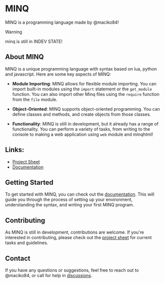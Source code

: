 # MINQ
MINQ is a programming language made by @maciko84!
> [!WARNING]
> minq is still in INDEV STATE!

## About MINQ
MINQ is a unique programming language with syntax based on lua, python and javascript. Here are some key aspects of MINQ:

- **Module Importing**: MINQ allows for flexible module importing. You can import built-in modules using the `import` statement or the `get_module` function. You can also import other Minq files using the `require` function from the `file` module.

- **Object-Oriented**: MINQ supports object-oriented programming. You can define classes and methods, and create objects from those classes.

- **Functionality**: MINQ is still in development, but it already has a range of functionality. You can perform a variety of tasks, from writing to the console to making a web application using `web` module and minqhtml!

## Links:
* [Project Sheet](https://github.com/users/Maciko84/projects/1)
* [Documentation](docs/index.md)

## Getting Started
To get started with MINQ, you can check out the [documentation](docs/index.md). This will guide you through the process of setting up your environment, understanding the syntax, and writing your first MINQ program.

## Contributing
As MINQ is still in development, contributions are welcome. If you're interested in contributing, please check out the [project sheet](https://github.com/users/Maciko84/projects/1) for current tasks and guidelines.

## Contact
If you have any questions or suggestions, feel free to reach out to @maciko84, or call for help in [discussions](https://github.com/Maciko84/minq/discussions).